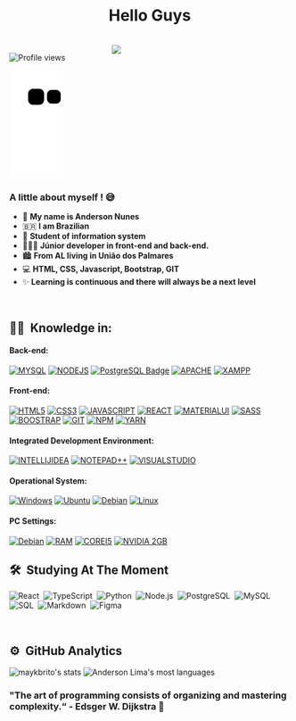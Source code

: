 <h1 align="center">Hello Guys </h1>

<br>

<img align="right" src="https://raw.githubusercontent.com/gist/AndersonLima12/96fc7ed3e0040c8d4c488944f6168a6e/raw/57527588ce3f5cfd6fd5d98cd4dbc6ae5acf934f/githubcard.svg" width="320" /> 

<p align="left"> <img src="https://komarev.com/ghpvc/?username=AndersonLima12&color=yellow" alt="Profile views" /> </p>

![Snake animation](https://github.com/AndersonLima12/AndersonLima12/blob/output/github-contribution-grid-snake.svg)

### A little about myself ! 😅

- 🙆 **My name is Anderson Nunes**
- 🇧🇷 **I am Brazilian** 
- 🧠 **Student of information system** 
- 👨🏼‍💻 **Júnior developer in front-end and back-end.**
- 🏙 **From AL living in União dos Palmares**
- 💻 **HTML, CSS, Javascript, Bootstrap, GIT**
- ✨ **Learning is continuous and there will always be a next level**

<br>

## 👨‍💻 &nbsp;Knowledge in: 

#### Back-end:

[![MYSQL](https://img.shields.io/badge/MySQL-005C84?style=for-the-badge&logo=mysql&logoColor=white)](#)
[![NODEJS](https://img.shields.io/badge/Node.js-339933?style=for-the-badge&logo=nodedotjs&logoColor=white)](#)
[![PostgreSQL Badge](https://img.shields.io/badge/PostgreSQL-4169E1?logo=postgresql&logoColor=fff&style=for-the-badge)](#)
[![APACHE](https://img.shields.io/badge/Apache-D22128?style=for-the-badge&logo=Apache&logoColor=white)](#)
[![XAMPP](https://img.shields.io/badge/Xampp-F37623?style=for-the-badge&logo=xampp&logoColor=white)](#)

#### Front-end:

[![HTML5](https://img.shields.io/badge/HTML5-E34F26?style=for-the-badge&logo=html5&logoColor=white)](#)
[![CSS3](https://img.shields.io/badge/CSS3-1572B6?style=for-the-badge&logo=css3&logoColor=white)](#)
[![JAVASCRIPT](https://img.shields.io/badge/JavaScript-323330?style=for-the-badge&logo=javascript&logoColor=F7DF1E)](#)
[![REACT](https://img.shields.io/badge/React-20232A?style=for-the-badge&logo=react&logoColor=61DAFB)](#)
[![MATERIALUI](https://img.shields.io/badge/Material%20UI-007FFF?style=for-the-badge&logo=mui&logoColor=white)](#)
[![SASS](https://img.shields.io/badge/Sass-CC6699?style=for-the-badge&logo=sass&logoColor=white)](#)
[![BOOSTRAP](https://img.shields.io/badge/Bootstrap-563D7C?style=for-the-badge&logo=bootstrap&logoColor=white)](#)
[![GIT](https://img.shields.io/badge/GIT-E44C30?style=for-the-badge&logo=git&logoColor=white)](#)
[![NPM](https://img.shields.io/badge/npm-CB3837?style=for-the-badge&logo=npm&logoColor=white)](#)
[![YARN](https://img.shields.io/badge/Yarn-2C8EBB?style=for-the-badge&logo=yarn&logoColor=white)](#)

#### Integrated Development Environment:

[![INTELLIJIDEA](https://img.shields.io/badge/IntelliJIDEA-000000.svg?style=for-the-badge&logo=intellij-idea&logoColor=white)](#)
[![NOTEPAD++](https://img.shields.io/badge/Notepad++-90E59A.svg?style=for-the-badge&logo=notepad%2B%2B&logoColor=black)](#)
[![VISUALSTUDIO](https://img.shields.io/badge/Visual_Studio-5C2D91?style=for-the-badge&logo=visual%20studio&logoColor=white)](#)


#### Operational System:

[![Windows](https://img.shields.io/badge/Windows-0078D6?style=for-the-badge&logo=windows&logoColor=white)](#)
[![Ubuntu](https://img.shields.io/badge/Ubuntu-E95420?style=for-the-badge&logo=ubuntu&logoColor=white)](#)
[![Debian](https://img.shields.io/badge/Debian-A81D33?style=for-the-badge&logo=debian&logoColor=white)](#)
[![Linux](https://img.shields.io/badge/Linux-yellow?style=for-the-badge&logo=linux&logoColor=white)](#)

#### PC Settings:

[![Debian](https://img.shields.io/badge/Debian-A81D33?style=for-the-badge&logo=debian&logoColor=white)](#)
[![RAM](https://img.shields.io/badge/RAM-6GB-%230071C5.svg?&style=for-the-badge&logoColor=white)](#)
[![COREI5](https://img.shields.io/badge/Intel-Core_i5_10th-0071C5?style=for-the-badge&logo=intel&logoColor=white)](#)
[![NVIDIA 2GB](https://img.shields.io/badge/NVIDIA-930M-76B900?style=for-the-badge&logo=nvidia&logoColor=white)](#)


## 🛠 &nbsp;Studying At The Moment

![React](https://img.shields.io/badge/-React-05122A?style=flat&logo=react)&nbsp;
![TypeScript](https://img.shields.io/badge/-TypeScript-05122A?style=flat&logo=typescript)&nbsp;
![Python](https://img.shields.io/badge/-Python-05122A?style=flat&logo=python)&nbsp;
![Node.js](https://img.shields.io/badge/-Node.js-05122A?style=flat&logo=node.js)&nbsp;
![PostgreSQL](https://img.shields.io/badge/-PostgreSQL-05122A?style=flat&logo=PostgreSQL)&nbsp;
![MySQL](https://img.shields.io/badge/-MySQL-05122A?style=flat&logo=mysql)&nbsp;
![SQL](https://img.shields.io/badge/-SQLite-05122A?style=flat&logo=SQLite)&nbsp;
![Markdown](https://img.shields.io/badge/-Markdown-05122A?style=flat&logo=markdown)&nbsp;
![Figma](https://img.shields.io/badge/-Figma-05122A?style=flat&logo=figma)&nbsp;



<br>

## ⚙️ &nbsp;GitHub Analytics
<p align="left">
<img width="420em" src="https://github-readme-stats.vercel.app/api?username=AndersonLima12&show_icons=true&theme=radical" alt="maykbrito's stats"/>
<img width="350em" src="https://github-readme-stats.vercel.app/api/top-langs/?username=AndersonLima12&layout=compact&theme=vue-dark" alt="Anderson Lima's most languages"/>
</p>


### "The art of programming consists of organizing and mastering complexity.“ - Edsger W. Dijkstra 🚀
